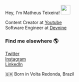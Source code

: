 Hey, I'm Matheus Teixeira! <img src="https://raw.githubusercontent.com/kaueMarques/kaueMarques/master/hi.gif" width="30px">

Content Creator at [Youtube](https://www.youtube.com/channel/UC0wlbMPR_YWGdh7GuQBPyYQ) <br>
Software Engineer at [Devnine](https://devnine.tech) <br>

### Find me elsewhere 🌎

[Twitter](https://twitter.com/matheusdevjs) <br>
[Instagram](https://instagram.com/matheusteixeira.js) <br>
[LinkedIn](https://www.linkedin.com/in/matheusteixeirajs/) <br>

🇧🇷 Born in Volta Redonda, Brazil <br>
